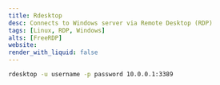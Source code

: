 ```yaml
---
title: Rdesktop
desc: Connects to Windows server via Remote Desktop (RDP)
tags: [Linux, RDP, Windows]
alts: [FreeRDP]
website:
render_with_liquid: false
---
```


```sh
rdesktop -u username -p password 10.0.0.1:3389
```